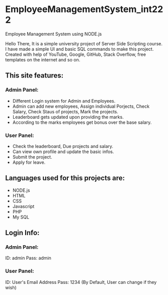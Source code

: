 # EmployeeManagementSystem_int222
Employee Management System using NODE.js

Hello There, It is a simple university project of Server Side Scripting course. I have made a simple UI and basic SQL commands to make this project.
Created with help of YouTube, Google, GitHub, Stack Overflow, free templates on the internet and so on. 

## This site features:
### Admin Panel:
* Different Login system for Admin and Employees.
* Admin can add new employees, Assign individual Porjects, Check Salary, Check Staus of projects, Mark the projects.
* Leaderboard gets updated upon providing the marks.
* According to the marks employees get bonus over the base salary.

### User Panel:
* Check the leaderboard, Due projects and salary.
* Can view own profile and update the basic infos.
* Submit the project.
* Apply for leave.

## Languages used for this projects are:
* NODE.js
* HTML
* CSS
* Javascript
* PHP
* My SQL

## Login Info:
### Admin Panel:
ID: admin
Pass: admin

### User Panel:
ID: User's Email Address
Pass: 1234 (By Default, User can change if they wish)
